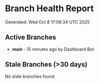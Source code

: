 # Branch Health Report
Generated: Wed Oct  8 17:06:34 UTC 2025

## Active Branches
- **main** - 15 minutes ago by Dashboard Bot

## Stale Branches (>30 days)
No stale branches found
